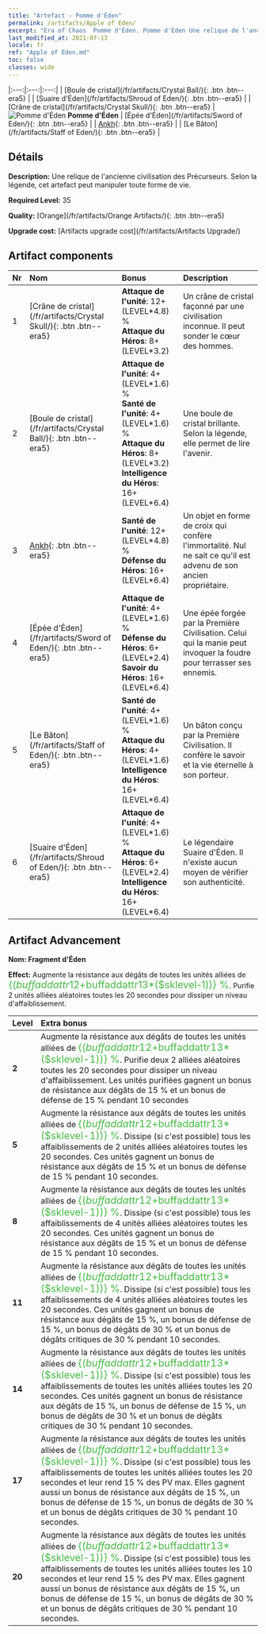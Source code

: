 ```yaml
---
title: "Artefact - Pomme d'Éden"
permalink: /artifacts/Apple of Eden/
excerpt: "Era of Chaos  Pomme d'Éden. Pomme d'Éden Une relique de l'ancienne civilisation des Précurseurs. Selon la légende, cet artefact peut manipuler toute forme de vie."
last_modified_at: 2021-07-13
locale: fr
ref: "Apple of Eden.md"
toc: false
classes: wide
---
```


  |:---:|:---:|:---:| 
  |  [Boule de cristal](/fr/artifacts/Crystal Ball/){: .btn .btn--era5} |   |  [Suaire d'Éden](/fr/artifacts/Shroud of Eden/){: .btn .btn--era5} | 
  |  [Crâne de cristal](/fr/artifacts/Crystal Skull/){: .btn .btn--era5} | ![Pomme d'Éden](/images/t/icon_artifact_49.png) **Pomme d'Éden** |  [Épée d'Éden](/fr/artifacts/Sword of Eden/){: .btn .btn--era5} | 
  |  [Ankh](/fr/artifacts/Ankh/){: .btn .btn--era5} |   |  [Le Bâton](/fr/artifacts/Staff of Eden/){: .btn .btn--era5} | 


## Détails

 **Description:** Une relique de l'ancienne civilisation des Précurseurs. Selon la légende, cet artefact peut manipuler toute forme de vie.

 **Required Level:** 35

 **Quality:** [Orange](/fr/artifacts/Orange Artifacts/){: .btn .btn--era5}

 **Upgrade cost:** [Artifacts upgrade cost](/fr/artifacts/Artifacts Upgrade/)



## Artifact components

  | Nr |    Nom    |   Bonus | Description | 
  |:---|:-----------|:--------|:------------| 
  | 1 | [Crâne de cristal](/fr/artifacts/Crystal Skull/){: .btn .btn--era5} | **Attaque de l'unité**: 12+(LEVEL\*4.8) %<br/>**Attaque du Héros**: 8+(LEVEL\*3.2) | Un crâne de cristal façonné par une civilisation inconnue. Il peut sonder le cœur des hommes. | 
  | 2 | [Boule de cristal](/fr/artifacts/Crystal Ball/){: .btn .btn--era5} | **Attaque de l'unité**: 4+(LEVEL\*1.6) %<br/>**Santé de l'unité**: 4+(LEVEL\*1.6) %<br/>**Attaque du Héros**: 8+(LEVEL\*3.2)<br/>**Intelligence du Héros**: 16+(LEVEL\*6.4) | Une boule de cristal brillante. Selon la légende, elle permet de lire l'avenir. | 
  | 3 | [Ankh](/fr/artifacts/Ankh/){: .btn .btn--era5} | **Santé de l'unité**: 12+(LEVEL\*4.8) %<br/>**Défense du Héros**: 16+(LEVEL\*6.4) | Un objet en forme de croix qui confère l'immortalité. Nul ne sait ce qu'il est advenu de son ancien propriétaire. | 
  | 4 | [Épée d'Éden](/fr/artifacts/Sword of Eden/){: .btn .btn--era5} | **Attaque de l'unité**: 4+(LEVEL\*1.6) %<br/>**Défense du Héros**: 6+(LEVEL\*2.4)<br/>**Savoir du Héros**: 16+(LEVEL\*6.4) | Une épée forgée par la Première Civilisation. Celui qui la manie peut invoquer la foudre pour terrasser ses ennemis. | 
  | 5 | [Le Bâton](/fr/artifacts/Staff of Eden/){: .btn .btn--era5} | **Santé de l'unité**: 4+(LEVEL\*1.6) %<br/>**Attaque du Héros**: 4+(LEVEL\*1.6)<br/>**Intelligence du Héros**: 16+(LEVEL\*6.4) | Un bâton conçu par la Première Civilisation. Il confère le savoir et la vie éternelle à son porteur. | 
  | 6 | [Suaire d'Éden](/fr/artifacts/Shroud of Eden/){: .btn .btn--era5} | **Attaque de l'unité**: 4+(LEVEL\*1.6) %<br/>**Attaque du Héros**: 6+(LEVEL\*2.4)<br/>**Intelligence du Héros**: 16+(LEVEL\*6.4) | Le légendaire Suaire d'Éden. Il n'existe aucun moyen de vérifier son authenticité. | 


## Artifact Advancement

 **Nom: Fragment d'Éden**

 **Effect:** Augmente la résistance aux dégâts de toutes les unités alliées de <span style="color: #48b946;font-size:20px">{($buffaddattr12+$buffaddattr13*($sklevel-1))} %</span>. Purifie 2 unités alliées aléatoires toutes les 20 secondes pour dissiper un niveau d'affaiblissement.

  |  Level  |    Extra bonus  | 
  |:--------|:----------------| 
  | **2** | Augmente la résistance aux dégâts de toutes les unités alliées de <span style="color: #48b946;font-size:20px">{($buffaddattr12+$buffaddattr13*($sklevel-1))} %</span>. Purifie deux 2 alliées aléatoires toutes les 20 secondes pour dissiper un niveau d'affaiblissement. Les unités purifiées gagnent un bonus de résistance aux dégâts de 15 % et un bonus de défense de 15 % pendant 10 secondes | 
  | **5** | Augmente la résistance aux dégâts de toutes les unités alliées de <span style="color: #48b946;font-size:20px">{($buffaddattr12+$buffaddattr13*($sklevel-1))} %</span>. Dissipe (si c'est possible) tous les affaiblissements de 2 unités alliées aléatoires toutes les 20 secondes. Ces unités gagnent un bonus de résistance aux dégâts de 15 % et un bonus de défense de 15 % pendant 10 secondes. | 
  | **8** | Augmente la résistance aux dégâts de toutes les unités alliées de <span style="color: #48b946;font-size:20px">{($buffaddattr12+$buffaddattr13*($sklevel-1))} %</span>. Dissipe (si c'est possible) tous les affaiblissements de 4 unités alliées aléatoires toutes les 20 secondes. Ces unités gagnent un bonus de résistance aux dégâts de 15 % et un bonus de défense de 15 % pendant 10 secondes. | 
  | **11** | Augmente la résistance aux dégâts de toutes les unités alliées de <span style="color: #48b946;font-size:20px">{($buffaddattr12+$buffaddattr13*($sklevel-1))} %</span>. Dissipe (si c'est possible) tous les affaiblissements de 4 unités alliées aléatoires toutes les 20 secondes. Ces unités gagnent un bonus de résistance aux dégâts de 15 %, un bonus de défense de 15 %, un bonus de dégâts de 30 % et un bonus de dégâts critiques de 30 % pendant 10 secondes. | 
  | **14** | Augmente la résistance aux dégâts de toutes les unités alliées de <span style="color: #48b946;font-size:20px">{($buffaddattr12+$buffaddattr13*($sklevel-1))} %</span>. Dissipe (si c'est possible) tous les affaiblissements de toutes les unités alliées toutes les 20 secondes. Ces unités gagnent un bonus de résistance aux dégâts de 15 %, un bonus de défense de 15 %, un bonus de dégâts de 30 % et un bonus de dégâts critiques de 30 % pendant 10 secondes. | 
  | **17** | Augmente la résistance aux dégâts de toutes les unités alliées de <span style="color: #48b946;font-size:20px">{($buffaddattr12+$buffaddattr13*($sklevel-1))} %</span>. Dissipe (si c'est possible) tous les affaiblissements de toutes les unités alliées toutes les 20 secondes et leur rend 15 % des PV max. Elles gagnent aussi un bonus de résistance aux dégâts de 15 %, un bonus de défense de 15 %, un bonus de dégâts de 30 % et un bonus de dégâts critiques de 30 % pendant 10 secondes. | 
  | **20** | Augmente la résistance aux dégâts de toutes les unités alliées de <span style="color: #48b946;font-size:20px">{($buffaddattr12+$buffaddattr13*($sklevel-1))} %</span>. Dissipe (si c'est possible) tous les affaiblissements de toutes les unités alliées toutes les 10 secondes et leur rend 15 % des PV max. Elles gagnent aussi un bonus de résistance aux dégâts de 15 %, un bonus de défense de 15 %, un bonus de dégâts de 30 % et un bonus de dégâts critiques de 30 % pendant 10 secondes. | 
